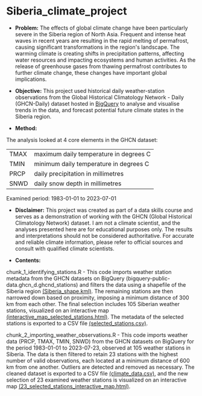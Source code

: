 # Siberia_climate_project

-   **Problem:** The effects of global climate change have been particularly severe in the Siberia region of North Asia. Frequent and intense heat waves in recent years are resulting in the rapid melting of permafrost, causing significant transformations in the region's landscape. The warming climate is creating shifts in precipitation patterns, affecting water resources and impacting ecosystems and human activities. As the release of greenhouse gases from thawing permafrost contributes to further climate change, these changes have important global implications.

-   **Objective:** This project used historical daily weather-station observations from the Global Historical Climatology Network - Daily (GHCN-Daily) dataset hosted in [BigQuery](https://cloud.google.com/blog/products/gcp/global-historical-daily-weather-data-now-available-in-bigquery) to analyse and visualise trends in the data, and forecast potential future climate states in the Siberia region.

-   **Method:**

The analysis looked at 4 core elements in the GHCN dataset:

|      |                                         |
|------|-----------------------------------------|
| TMAX | maximum daily temperature in degrees C  |
| TMIN | minimum daily temperature in degrees C  |
| PRCP | daily precipitation in millimetres      |
| SNWD | daily snow depth in millimetres         |

Examined period: 1983-01-01 to 2023-07-01

-  **Disclaimer:** This project was created as part of a data skills course and serves as a demonstration of working with the GHCN (Global Historical Climatology Network) dataset. I am not a climate scientist, and the analyses presented here are for educational purposes only. The results and interpretations should not be considered authoritative. For accurate and reliable climate information, please refer to official sources and consult with qualified climate scientists.

- **Contents:**

chunk_1_identifying_stations.R - This code imports weather station metadata from the GHCN datasets on BigQuery (bigquery-public-data.ghcn_d.ghcnd_stations) and filters the data using a shapefile of the Siberia region [(Siberia_shape.kml)](Siberia_shape.kml). The remaining stations are then narrowed down based on proximity, imposing a minimum distance of 300 km from each other. The final selection includes 105 Siberian weather stations, visualized on an interactive map [(interactive_map_selected_stations.html)](outputs/interactive_map_selected_stations.html). The metadata of the selected stations is exported to a CSV file [(selected_stations.csv)](outputs/selected_stations.csv).

chunk_2_importing_weather_observations.R - This code imports weather data (PRCP, TMAX, TMIN, SNWD) from the GHCN datasets on BigQuery for the period 1983-01-01 to 2023-07-23, observed at 105 weather stations in Siberia. The data is then filtered to retain 23 stations with the highest number of valid observations, each located at a minimum distance of 600 km from one another. Outliers are detected and removed as necessary. The cleaned dataset is exported to a CSV file [(climate_data.csv)](outputs/climate_data.csv), and the new selection of 23 examined weather stations is visualized on an interactive map [(23_selected_stations_interactive_map.html)](outputs/23_selected_stations_interactive_map.html).



